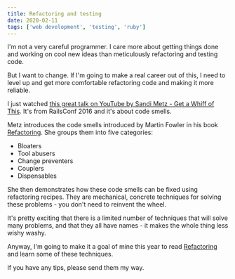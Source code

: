 ```yaml
---
title: Refactoring and testing
date: 2020-02-11
tags: ['web development', 'testing', 'ruby']
---
```


I'm not a very careful programmer. I care more about getting things done and working on cool new ideas than meticulously refactoring and testing code.

But I want to change. If I'm going to make a real career out of this, I need to level up and get more comfortable refactoring code and making it more reliable.

I just watched [this great talk on YouTube by Sandi Metz - Get a Whiff of This](https://www.youtube.com/watch?v=PJjHfa5yxlU). It's from RailsConf 2016 and it's about code smells.

Metz introduces the code smells introduced by Martin Fowler in his book [Refactoring](https://www.amazon.com/gp/product/0134757599?ie=UTF8&tag=martinfowlerc-20&linkCode=as2&camp=1789&creative=9325&creativeASIN=0134757599). She groups them into five categories:
- Bloaters
- Tool abusers
- Change preventers
- Couplers
- Dispensables

She then demonstrates how these code smells can be fixed using refactoring recipes. They are mechanical, concrete techniques for solving these problems - you don't need to reinvent the wheel.

It's pretty exciting that there is a limited number of techniques that will solve many problems, and that they all have names - it makes the whole thing less wishy washy.

Anyway, I'm going to make it a goal of mine this year to read [Refactoring](https://www.amazon.com/gp/product/0134757599?ie=UTF8&tag=martinfowlerc-20&linkCode=as2&camp=1789&creative=9325&creativeASIN=0134757599) and learn some of these techniques.

If you have any tips, please send them my way.
